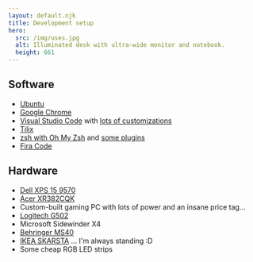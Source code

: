 ```yaml
---
layout: default.njk
title: Development setup
hero:
  src: /img/uses.jpg
  alt: Illuminated desk with ultra-wide monitor and notebook.
  height: 661
---
```


## Software

* [Ubuntu](https://ubuntu.com)
* [Google Chrome](https://www.google.com/chrome/)
* [Visual Studio Code](https://code.visualstudio.com) with [lots of customizations](https://gist.github.com/mvsde/f787ef1df8b48243f8236f69d0b30dfa)
* [Tilix](https://gnunn1.github.io/tilix-web/)
* [zsh with Oh My Zsh](https://ohmyz.sh) and [some plugins](https://github.com/mvsde/dotfiles/blob/master/.zshrc)
* [Fira Code](https://github.com/tonsky/FiraCode)

## Hardware

* [Dell XPS 15 9570](https://www.dell.com/en-us/shop/laptops-2-in-1-pcs/xps-15-laptop/spd/xps-15-7590-laptop)
* [Acer XR382CQK](https://www.acer.com/ac/en/US/content/model/UM.TX2AA.002)
* Custom-built gaming PC with lots of power and an insane price tag…
* [Logitech G502](https://www.logitechg.com/en-us/products/gaming-mice/g502-hero-gaming-mouse.html)
* Microsoft Sidewinder X4
* [Behringer MS40](https://www.behringer.com/Categories/Behringer/Loudspeaker-Systems/Multimedia/MS40/p/P0384)
* [IKEA SKARSTA](https://www.ikea.com/us/en/p/skarsta-desk-sit-stand-white-s29084966/) … I'm always standing :D
* Some cheap RGB LED strips
